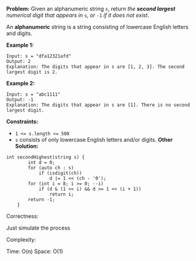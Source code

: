 **Problem:**
Given an alphanumeric string `s`, return *the **second largest** numerical digit that appears in* `s`*, or* `-1` *if it does not exist*.

An **alphanumeric** string is a string consisting of lowercase English letters and digits.

 

**Example 1:**

```
Input: s = "dfa12321afd"
Output: 2
Explanation: The digits that appear in s are [1, 2, 3]. The second largest digit is 2.
```

**Example 2:**

```
Input: s = "abc1111"
Output: -1
Explanation: The digits that appear in s are [1]. There is no second largest digit. 
```

 

**Constraints:**

- `1 <= s.length <= 500`
- `s` consists of only lowercase English letters and/or digits.
**Other Solution:**
```
int secondHighest(string s) {
        int d = 0;
        for (auto ch : s)
            if (isdigit(ch))
                d |= 1 << (ch - '0');
        for (int i = 8; i >= 0; --i)
            if (d & (1 << i) && d >= 1 << (i + 1))
                return i;
        return -1;
    }
```
Correctness:

Just simulate the process

Complexity:

Time: O(n)
Space: O(1)